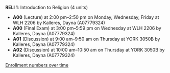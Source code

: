**RELI 1**: Introduction to Religion (4 units)

- **A00** (Lecture) at 2:00 pm–2:50 pm on Monday, Wednesday, Friday at WLH 2206 by Kalleres, Dayna (A07779324)
- **A00** (Final Exam) at 3:00 pm–5:59 pm on Wednesday at WLH 2206 by Kalleres, Dayna (A07779324)
- **A01** (Discussion) at 9:00 am–9:50 am on Thursday at YORK 3050B by Kalleres, Dayna (A07779324)
- **A02** (Discussion) at 10:00 am–10:50 am on Thursday at YORK 3050B by Kalleres, Dayna (A07779324)

[Enrollment numbers over time](./RELI1.tsv)
